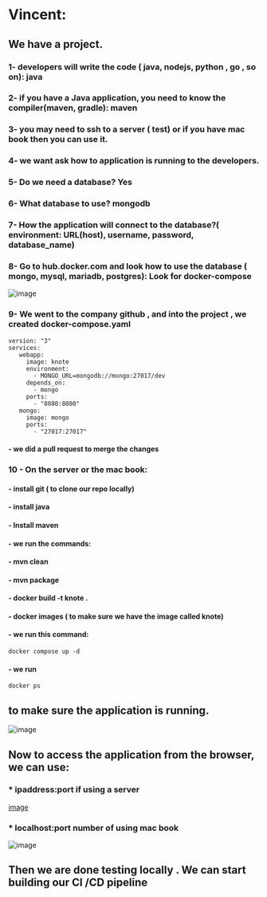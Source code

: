 

# Vincent:
## We have a project. 
###  1- developers will write the code ( java, nodejs, python , go , so on): java
### 2- if you have a Java application, you need to know the compiler(maven, gradle): maven
### 3- you may need to ssh to a server ( test) or if you have mac book then you can use it.
### 4- we want ask how to application is running to the developers.
### 5- Do we need a database? Yes
### 6- What database to use? mongodb
### 7- How the application will connect to the database?( environment: URL(host), username, password, database_name)
### 8- Go to hub.docker.com and look how to use the database ( mongo, mysql, mariadb, postgres): Look for docker-compose
![image](https://user-images.githubusercontent.com/107158398/183540316-a4c6db44-b2a7-4610-9f00-4a72bef2428f.png)

### 9- We went to the company github , and into the project , we created docker-compose.yaml
```
version: "3"
services:
   webapp:
     image: knote
     environment:
       - MONGO_URL=mongodb://mongo:27017/dev
     depends_on:
       - mongo
     ports:
       - "8080:8080"
   mongo:
     image: mongo
     ports:
       - "27017:27017"
```
#### - we did a pull request to merge the changes 
### 10 - On the server or the mac book:
#### - install git ( to clone our repo locally)
#### - install java 
#### - Install maven
#### - we run the commands:
#### - mvn clean
#### - mvn package
#### - docker build -t knote .
#### - docker images ( to make sure we have the image called knote)
#### - we run this command:
```
docker compose up -d
```
#### - we run 
```
docker ps
```
## to make sure the application is running.
![image](https://user-images.githubusercontent.com/107158398/183541122-475197b2-3b5d-4055-a442-f8307f1b8ff8.png)

## Now to access the application from the browser, we can use:
### * ipaddress:port if using a server
[image](https://user-images.githubusercontent.com/107158398/183541436-3216ab13-6b02-4a87-8b4d-6780505b381e.png)

### * localhost:port number of using mac book
![image](https://user-images.githubusercontent.com/107158398/183541521-180538e3-efa3-47ba-b27e-69cadbc27cfb.png)

## Then we are done testing locally . We can start building our CI /CD pipeline




